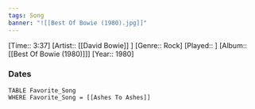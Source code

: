 ```yaml
---
tags: Song  
banner: "![[Best Of Bowie (1980).jpg]]"
---
```

[Time:: 3:37]
[Artist:: [[David Bowie]] ]
[Genre:: Rock]
[Played:: ]
[Album:: [[Best Of Bowie (1980)]]]
[Year:: 1980]
### Dates
````dataview
TABLE Favorite_Song
WHERE Favorite_Song = [[Ashes To Ashes]]
````